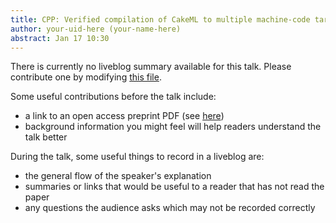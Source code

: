 ```yaml
---
title: CPP: Verified compilation of CakeML to multiple machine-code targets
author: your-uid-here (your-name-here)
abstract: Jan 17 10:30
---
```


There is currently no liveblog summary available for this talk. Please contribute one by modifying [this file](https://github.com/ocamllabs/popl2017-blog/blob/master/CPP-17/verified-compilation-of-cakeml-to-multiple-machine-code-targets.md).

Some useful contributions before the talk include:
* a link to an open access preprint PDF (see [here](https://github.com/gasche/popl2017-papers))
* background information you might feel will help readers understand the talk better

During the talk, some useful things to record in a liveblog are:
* the general flow of the speaker's explanation
* summaries or links that would be useful to a reader that has not read the paper
* any questions the audience asks which may not be recorded correctly
